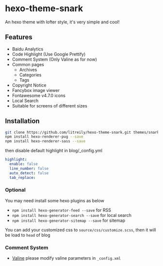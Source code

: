 # hexo-theme-snark

An hexo theme with lofter style, it's very simple and cool!

## Features

- Baidu Analytics
- Code Highlight (Use Google Prettify)
- Comment System (Only Valine as for now)
- Common pages
  - Archives
  - Categories
  - Tags
- Copyright Notice
- Fancybox image viewer
- Fontawesome v4.7.0 icons
- Local Search
- Suitable for screens of different sizes

## Installation

``` sh
git clone https://github.com/litreily/hexo-theme-snark.git themes/snark
npm install hexo-renderer-pug --save
npm install hexo-renderer-sass --save
```

then disable default highlight in blog/_config.yml

``` yml
highlight:
  enable: false
  line_number: false
  auto_detect: false
  tab_replace:
```

### Optional

You may need install some hexo plugins as below

- `npm install hexo-generator-feed --save` for RSS
- `npm install hexo-generator-search --save` for local search
- `npm install hexo-generator-sitemap --save` for sitemap

You can add your customized css to `source/css/customize.scss`, then it will be load to `head` of blog

### Comment System

- [Valine](https://valine.js.org/) please modify valine parameters in `_config.xml`

